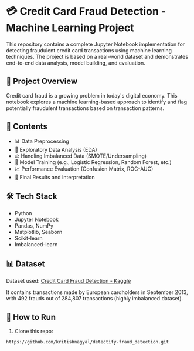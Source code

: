 # 💳 Credit Card Fraud Detection - Machine Learning Project

This repository contains a complete Jupyter Notebook implementation for detecting fraudulent credit card transactions using machine learning techniques. The project is based on a real-world dataset and demonstrates end-to-end data analysis, model building, and evaluation.

## 📘 Project Overview

Credit card fraud is a growing problem in today's digital economy. This notebook explores a machine learning-based approach to identify and flag potentially fraudulent transactions based on transaction patterns.

## 📂 Contents

- 📊 Data Preprocessing
- 🧠 Exploratory Data Analysis (EDA)
- ⚖️ Handling Imbalanced Data (SMOTE/Undersampling)
- 🤖 Model Training (e.g., Logistic Regression, Random Forest, etc.)
- 📈 Performance Evaluation (Confusion Matrix, ROC-AUC)
- 📌 Final Results and Interpretation

## 🛠️ Tech Stack

- Python
- Jupyter Notebook
- Pandas, NumPy
- Matplotlib, Seaborn
- Scikit-learn
- Imbalanced-learn

## 📊 Dataset

Dataset used: [Credit Card Fraud Detection - Kaggle](https://www.kaggle.com/datasets/mlg-ulb/creditcardfraud)

It contains transactions made by European cardholders in September 2013, with 492 frauds out of 284,807 transactions (highly imbalanced dataset).

## 🚀 How to Run

1. Clone this repo:
```bash
https://github.com/kritishnagyal/detectify-fraud_detection.git
